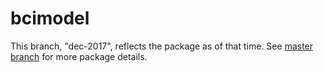 # bcimodel
This branch, "dec-2017", reflects the package as of that time.
See [master branch](https://github.com/cancerpolicy/bcimodel) for more package details. 
